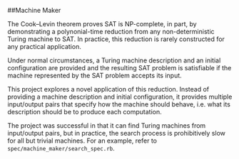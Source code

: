 ##Machine Maker

The Cook–Levin theorem proves SAT is NP-complete, in part, by demonstrating a
polynonial-time reduction from any non-deterministic Turing machine to SAT. In
practice, this reduction is rarely constructed for any practical application.

Under normal circumstances, a Turing machine description and an initial
configuration are provided and the resulting SAT problem is satisfiable if the
machine represented by the SAT problem accepts its input.

This project explores a novel application of this reduction. Instead of
providing a machine description and initial configuration, it provides multiple
input/output pairs that specify how the machine should behave, i.e. what its
description should be to produce each computation.

The project was successful in that it can find Turing machines from input/output
pairs, but in practice, the search process is prohibitively slow for all but
trivial machines. For an example, refer to `spec/machine_maker/search_spec.rb`.
